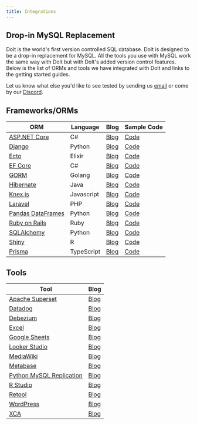 ```yaml
---
title: Integrations
---
```


## Drop-in MySQL Replacement

Dolt is the world's first version controlled SQL database. Dolt is designed to be a drop-in replacement for MySQL. All the tools you use with MySQL work the same way with Dolt but with Dolt's added version control features. Below is the list of ORMs and tools we have integrated with Dolt and links to the getting started guides. 

Let us know what else you'd like to see tested by sending us [email](mailto:interest@dolthub.com) or come by our [Discord](https://discord.gg/gqr7K4VNKe). 

## Frameworks/ORMs
| ORM                                                                                       | Language   | Blog                                                                           | Sample Code                                                                  | 
|-------------------------------------------------------------------------------------------|------------|--------------------------------------------------------------------------------|------------------------------------------------------------------------------|
| [ASP.NET Core](https://learn.microsoft.com/en-us/aspnet/core/introduction-to-aspnet-core) | C#         | [Blog](https://www.dolthub.com/blog/2024-02-28-works-with-dolt-dotnet-webapp/) | [Code](https://github.com/dolthub/dolt-dotnet-webapp-sample)                 |
| [Django](https://www.djangoproject.com/)                                                  | Python     | [Blog](https://www.dolthub.com/blog/2024-01-31-dolt-django/)                   | [Code](https://github.com/dolthub/dolt_django)                               |
| [Ecto](https://hexdocs.pm/ecto/Ecto.html)                                                 | Elixir     | [Blog](https://www.dolthub.com/blog/2021-07-16-ecto-dolt/)                     | [Code](https://github.com/VinaiRachakonda/Ecto-Dolt-Sample)                  |
| [EF Core](https://learn.microsoft.com/en-us/ef/core/)                                     | C#         | [Blog](https://www.dolthub.com/blog/2023-12-04-works-with-dolt-efcore/)        | [Code](https://github.com/dolthub/efcore-sample)                             |
| [GORM](https://gorm.io/docs/)                                                             | Golang     | [Blog](https://www.dolthub.com/blog/2024-03-15-gorm-with-dolt)                 | [Code](https://github.com/dolthub/gorm-demo)                                 | 
| [Hibernate ](https://hibernate.org/)                                                      | Java       | [Blog](https://www.dolthub.com/blog/2023-11-13-dolt-on-hibernate/)             | [Code](https://github.com/dolthub/hibernate-sample)                          |
| [Knex.js](https://knexjs.org/)                                                            | Javascript | [Blog](https://www.dolthub.com/blog/2023-09-27-dolt-and-knexjs/)               | [Code](https://github.com/dolthub/dolt-knexjs-example)                       |
| [Laravel](https://laravel.com/)                                                           | PHP        | [Blog](https://www.dolthub.com/blog/2024-01-08-dolt-laravel/)                  | [Code](https://github.com/dolthub/chirper)                                   |
| [Pandas DataFrames](https://pandas.pydata.org/docs/reference/api/pandas.DataFrame.html)   | Python     | [Blog](https://www.dolthub.com/blog/2024-06-07-dolt-pandas-dataframes/)        | [Code](https://github.com/dolthub/dolt-pandas-dataframes)                    |
| [Ruby on Rails](https://rubyonrails.org/)                                                 | Ruby       | [Blog](https://www.dolthub.com/blog/2024-02-09-dolt-ruby-on-rails/)            | [Code](https://github.com/dolthub/dolt_rails)                                | 
| [SQLAlchemy](https://www.sqlalchemy.org/)                                                 | Python     | [Blog](https://www.dolthub.com/blog/2023-07-12-sql-alchemy-getting-started/)   | [Code](https://github.com/timsehn/dolt-sqlalchemy-getting-started/tree/main) |
| [Shiny](https://shiny.posit.co/)                                                          | R          | [Blog](https://www.dolthub.com/blog/2024-04-26-dolt-r-shiny/)                  | [Code](https://github.com/dolthub/dolt_shiny)                                | 
| [Prisma](https://www.prisma.io/)                                                          | TypeScript | [Blog](https://www.dolthub.com/blog/2024-06-28-dolt-and-prisma/)               | [Code](https://github.com/dolthub/dolt-prisma-example)                       | 

## Tools

| Tool                                                                                       | Blog                                                                                       | 
|--------------------------------------------------------------------------------------------|--------------------------------------------------------------------------------------------| 
| [Apache Superset](https://superset.apache.org/)                                            | [Blog](https://www.dolthub.com/blog/2023-01-27-dolt-superset/)                             |
| [Datadog](https://www.datadoghq.com/)                                                      | [Blog](https://www.dolthub.com/blog/2024-05-17-dolt-datadog-dashboards/)                   |
| [Debezium](https://debezium.io/)                                                           | [Blog](https://www.dolthub.com/blog/2024-07-19-debezium-works-with-dolt/)                  |
| [Excel](https://www.microsoft.com/en-us/microsoft-365/excel)                               | [Blog](https://www.dolthub.com/blog/2023-11-24-dolt-excel)                                 | 
| [Google Sheets](https://www.google.com/sheets/about/#overview)                             | [Blog](https://www.dolthub.com/blog/2023-09-15-dolt-google-sheets/)                        |
| [Looker Studio](https://lookerstudio.google.com/)                                          | [Blog](https://www.dolthub.com/blog/2023-02-13-dolt-looker/)                               |
| [MediaWiki](https://www.mediawiki.org/wiki/MediaWiki)                                      | [Blog](https://www.dolthub.com/blog/2024-04-05-dolt-mediawiki-wikipedia/)                  |
| [Metabase](https://github.com/metabase/metabase)                                           | [Blog](https://www.dolthub.com/blog/2024-01-24-dolt-metabase/)                             |
| [Python MySQL Replication](https://github.com/julien-duponchelle/python-mysql-replication) | [Blog](https://www.dolthub.com/blog/2024-08-08-python-mysql-replication-works-with-dolt/)  |
| [R Studio](https://posit.co/download/rstudio-desktop/)                                     | [Blog](https://www.dolthub.com/blog/2022-02-14-dolt-and-r/)                                |
| [Retool](https://retool.com/)                                                              | [Blog](https://www.dolthub.com/blog/2023-01-03-superpower-retool-with-dolt/)               |
| [WordPress](https://wordpress.com/)                                                        | [Blog](https://www.dolthub.com/blog/2023-08-04-wordpress-on-dolt/)                         |
| [XCA](https://hohnstaedt.de/xca/)                                                          | [Blog](https://www.dolthub.com/blog/2023-08-21-xca-on-dolt/)                               |

